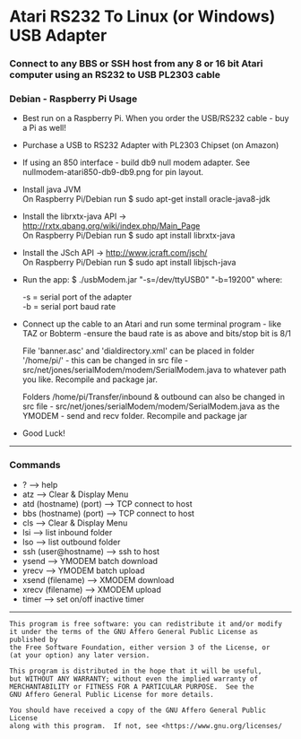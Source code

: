
# Atari RS232 To Linux (or Windows) USB Adapter
 
  
 ### Connect to any BBS or SSH host from any 8 or 16 bit Atari computer using an RS232 to USB PL2303 cable

 ### Debian - Raspberry Pi Usage

 * Best run on a Raspberry Pi. When you order the USB/RS232 cable - buy a Pi as well!

 * Purchase a USB to RS232 Adapter with PL2303 Chipset (on Amazon)
 
 * If using an 850 interface - build db9 null modem adapter. See nullmodem-atari850-db9-db9.png for pin layout.
  
 * Install java JVM   
       On Raspberry Pi/Debian run  $ sudo apt-get install oracle-java8-jdk  
 
 * Install the librxtx-java API ->  http://rxtx.qbang.org/wiki/index.php/Main_Page  
       On Raspberry Pi/Debian run  $ sudo apt install librxtx-java  
 
 * Install the JSch API ->   http://www.jcraft.com/jsch/  
       On Raspberry Pi/Debian run  $ sudo apt install libjsch-java  
 
 * Run the app:    $ ./usbModem.jar "-s=/dev/ttyUSB0" "-b=19200"
    where:  
    
     -s   =  serial port of the adapter  
     -b   =  serial port baud rate
 
 * Connect up the cable to an Atari and run some terminal 
    program - like TAZ or Bobterm
    -ensure the baud rate is as above and bits/stop bit is 8/1
 
    File 'banner.asc' and 'dialdirectory.xml' can be placed in folder
    '/home/pi/' - this can be changed in src file -
    src/net/jones/serialModem/modem/SerialModem.java
    to whatever path you like.  Recompile and package jar.
    
    Folders /home/pi/Transfer/inbound & outbound can also be changed
    in src file -
    src/net/jones/serialModem/modem/SerialModem.java
    as the YMODEM - send and recv folder.  Recompile and package jar


*  Good Luck!

------------------------------------------------------------

 ### Commands
  

   *    ? -->  help
   *    atz -->  Clear & Display Menu
   *    atd (hostname) (port) --> TCP connect to host    
   *    bbs (hostname) (port) --> TCP connect to host   
   *    cls -->  Clear & Display Menu       
   *    lsi --> list inbound folder
   *    lso --> list outbound folder
   *    ssh (user@hostname) -->  ssh to host 
   *    ysend --> YMODEM batch download
   *    yrecv --> YMODEM batch upload 
   *    xsend (filename) --> XMODEM download
   *    xrecv (filename) --> XMODEM upload 
   *    timer --> set on/off inactive timer

-------------------------------------------------------------

    This program is free software: you can redistribute it and/or modify
    it under the terms of the GNU Affero General Public License as published by
    the Free Software Foundation, either version 3 of the License, or
    (at your option) any later version.

    This program is distributed in the hope that it will be useful,
    but WITHOUT ANY WARRANTY; without even the implied warranty of
    MERCHANTABILITY or FITNESS FOR A PARTICULAR PURPOSE.  See the
    GNU Affero General Public License for more details.

    You should have received a copy of the GNU Affero General Public License
    along with this program.  If not, see <https://www.gnu.org/licenses/
    
